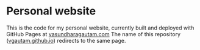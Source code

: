 # Personal website

This is the code for my personal website, currently built and deployed with GitHub Pages at [vasundharagautam.com](https://vasundharagautam.com)
The name of this repository ([vgautam.github.io](vgautam.github.io)) redirects to the same page.
